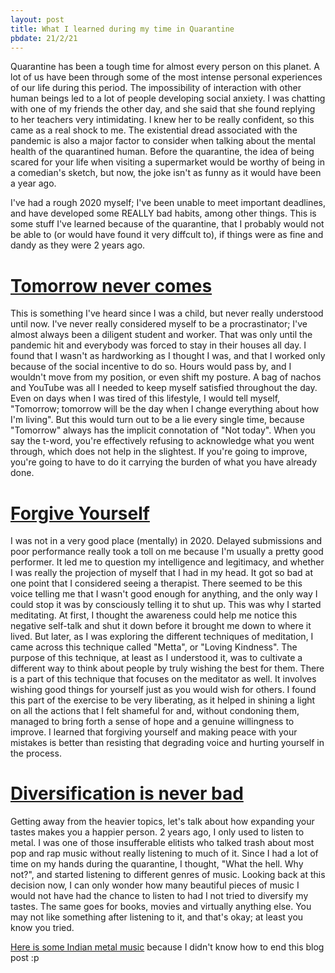 ```yaml
---
layout: post
title: What I learned during my time in Quarantine
pbdate: 21/2/21
---
```

Quarantine has been a tough time for almost every person on this planet. A lot of us have been through some of the most intense personal experiences of our life during this period. The impossibility of interaction with other human beings led to a lot of people developing social anxiety. I was chatting with one of my friends the other day, and she said that she found replying to her teachers very intimidating. I knew her to be really confident, so this came as a real shock to me. The existential dread associated with the pandemic is also a major factor to consider when talking about the mental health of the quarantined human. Before the quarantine, the idea of being scared for your life when visiting a supermarket would be worthy of being in a comedian's sketch, but now, the joke isn't as funny as it would have been a year ago.

I've had a rough 2020 myself; I've been unable to meet important deadlines, and have developed some REALLY bad habits, among other things. This is some stuff I've learned because of the quarantine, that I probably would not be able to (or would have found it very diffcult to), if things were as fine and dandy as they were 2 years ago.

# <ins>Tomorrow never comes</ins>
This is something I've heard since I was a child, but never really understood until now. I've never really considered myself to be a procrastinator; I've almost always been a diligent student and worker. That was only until the pandemic hit and everybody was forced to stay in their houses all day. I found that I wasn't as hardworking as I thought I was, and that I worked only because of the social incentive to do so. Hours would pass by, and I wouldn't move from my position, or even shift my posture. A bag of nachos and YouTube was all I needed to keep myself satisfied throughout the day. Even on days when I was tired of this lifestyle, I would tell myself, "Tomorrow; tomorrow will be the day when I change everything about how I'm living". But this would turn out to be a lie every single time, because "Tomorrow" always has the implicit connotation of "Not today". When you say the t-word, you're effectively refusing to acknowledge what you went through, which does not help in the slightest. If you're going to improve, you're going to have to do it carrying the burden of what you have already done.

# <ins>Forgive Yourself</ins>
I was not in a very good place (mentally) in 2020. Delayed submissions and poor performance really took a toll on me because I'm usually a pretty good performer. It led me to question my intelligence and legitimacy, and whether I was really the projection of myself that I had in my head. It got so bad at one point that I considered seeing a therapist. There seemed to be this voice telling me that I wasn't good enough for anything, and the only way I could stop it was by consciously telling it to shut up. This was why I started meditating. At first, I thought the awareness could help me notice this negative self-talk and shut it down before it brought me down to where it lived. But later, as I was exploring the different techniques of meditation, I came across this technique called "Metta", or "Loving Kindness". The purpose of this technique, at least as I understood it, was to cultivate a different way to think about people by truly wishing the best for them. There is a part of this technique that focuses on the meditator as well. It involves wishing good things for yourself just as you would wish for others. I found this part of the exercise to be very liberating, as it helped in shining a light on all the actions that I felt shameful for and, without condoning them, managed to bring forth a sense of hope and a genuine willingness to improve. I learned that forgiving yourself and making peace with your mistakes is better than resisting that degrading voice and hurting yourself in the process.

# <ins>Diversification is never bad</ins>
Getting away from the heavier topics, let's talk about how expanding your tastes makes you a happier person. 2 years ago, I only used to listen to metal. I was one of those insufferable elitists who talked trash about most pop and rap music without really listening to much of it. Since I had a lot of time on my hands during the quarantine, I thought, "What the hell. Why not?", and started listening to different genres of music. Looking back at this decision now, I can only wonder how many beautiful pieces of music I would not have had the chance to listen to had I not tried to diversify my tastes. The same goes for books, movies and virtually anything else. You may not like something after listening to it, and that's okay; at least you know you tried.

[Here is some Indian metal music](https://www.youtube.com/watch?v=oYK6JU7Nx38) because I didn't know how to end this blog post :p
